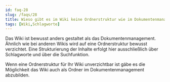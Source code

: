 ```yaml
---
id: faq-28
slug: /faqs/28
title: Wieso gibt es im Wiki keine Ordnerstruktur wie im Dokumentenmanagement
tags: [Wiki,Schlagworte]
---
```

Das Wiki ist bewusst anders gestaltet als das Dokumentenmanagement. Ähnlich wie bei anderen Wikis wird auf eine Ordnerstruktur bewusst verzichtet. Eine Strukturierung der Inhalte erfolgt hier ausschließlich über Schlagworte und über die Suchfunktion.

Wenn eine Ordnerstruktur für Ihr Wiki unverzichtbar ist gäbe es die Möglichkeit das Wiki auch als Ordner im Dokumentenmanagement abzubilden.